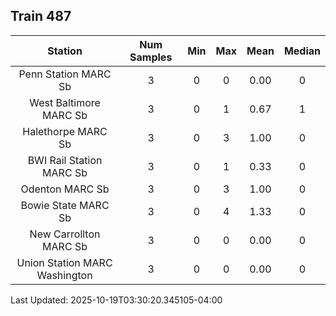 ## Train 487

| Station | Num Samples | Min | Max | Mean | Median |
| :-----: | :---------: | :-: | :-: | :--: | :----: |
| Penn Station MARC Sb | 3 | 0 | 0 | 0.00 | 0 |
| West Baltimore MARC Sb | 3 | 0 | 1 | 0.67 | 1 |
| Halethorpe MARC Sb | 3 | 0 | 3 | 1.00 | 0 |
| BWI Rail Station MARC Sb | 3 | 0 | 1 | 0.33 | 0 |
| Odenton MARC Sb | 3 | 0 | 3 | 1.00 | 0 |
| Bowie State MARC Sb | 3 | 0 | 4 | 1.33 | 0 |
| New Carrollton MARC Sb | 3 | 0 | 0 | 0.00 | 0 |
| Union Station MARC Washington | 3 | 0 | 0 | 0.00 | 0 |


Last Updated: 2025-10-19T03:30:20.345105-04:00